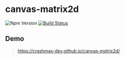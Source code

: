 # canvas-matrix2d

![Npm Version](https://img.shields.io/npm/v/@crashmax/canvas-matrix2d)
[![Build Status](https://travis-ci.com/crashmax-dev/canvas-matrix2d.svg?branch=master)](https://travis-ci.com/crashmax-dev/canvas-matrix2d)

## Demo

>  https://crashmax-dev.github.io/canvas-matrix2d/